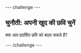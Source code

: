 \--- challenge \---

## चुनौती: अपनी खुद की छवि चुनें

क्या आप प्रदर्शित छवि को बदल सकते हैं?

\--- /challenge \---
